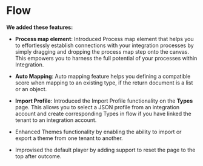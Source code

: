 # Flow 

<head>
  <meta name="guidename" content="Release Notes"/>
  <meta name="context" content="GUID-80cdf29d-c191-482e-a7eb-848e69c1606b"/>
</head>



**We added these features:**

- **Process map element**: Introduced Process map element that helps you to effortlessly establish connections with your integration processes by simply dragging and dropping the process map step onto the canvas. This empowers you to harness the full potential of your processes within Integration.

- **Auto Mapping**: Auto mapping feature helps you defining a compatible score when mapping to an existing type, if the return document is a list or an object.

- **Import Profile**: Introduced the Import Profile functionality on the **Types** page. This allows you to select a JSON profile from an integration account and create corresponding Types in flow if you have linked the tenant to an integration account.

- Enhanced Themes functionality by enabling the ability to import or export a theme from one tenant to another.

- Improvised the default player by adding support to reset the page to the top after outcome.



